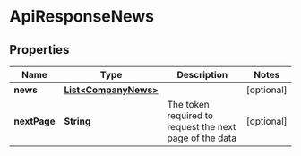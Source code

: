 
# ApiResponseNews

## Properties
Name | Type | Description | Notes
------------ | ------------- | ------------- | -------------
**news** | [**List&lt;CompanyNews&gt;**](CompanyNews.md) |  |  [optional]
**nextPage** | **String** | The token required to request the next page of the data |  [optional]



